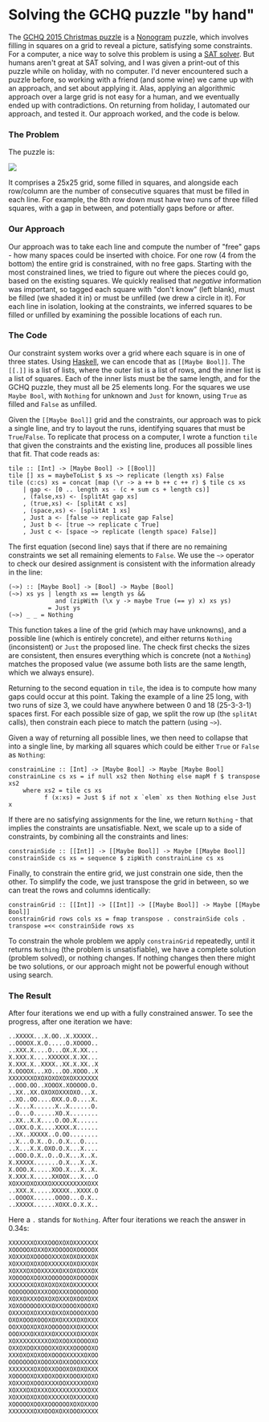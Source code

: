 # Solving the GCHQ puzzle "by hand"

The [GCHQ 2015 Christmas puzzle](http://www.gchq.gov.uk/press_and_media/news_and_features/Pages/Directors-Christmas-puzzle-2015.aspx) is a [Nonogram](https://en.wikipedia.org/wiki/Nonogram) puzzle, which involves filling in squares on a grid to reveal a picture, satisfying some constraints. For a computer, a nice way to solve this problem is using a [SAT solver](https://matthewearl.github.io/2015/12/10/gchq-xmas-card/). But humans aren't great at SAT solving, and I was given a print-out of this puzzle while on holiday, with no computer. I'd never encountered such a puzzle before, so working with a friend (and some wine) we came up with an approach, and set about applying it. Alas, applying an algorithmic approach over a large grid is not easy for a human, and we eventually ended up with contradictions. On returning from holiday, I automated our approach, and tested it. Our approach worked, and the code is below.

### The Problem

The puzzle is:

![](http://www.gchq.gov.uk/SiteCollectionImages/grid-shading-puzzle.jpg)

It comprises a 25x25 grid, some filled in squares, and alongside each row/column are the number of consecutive squares that must be filled in each line. For example, the 8th row down must have two runs of three filled squares, with a gap in between, and potentially gaps before or after.

### Our Approach

Our approach was to take each line and compute the number of "free" gaps - how many spaces could be inserted with choice. For one row (4 from the bottom) the entire grid is constrained, with no free gaps. Starting with the most constrained lines, we tried to figure out where the pieces could go, based on the existing squares. We quickly realised that _negative_ information was important, so tagged each square with "don't know" (left blank), must be filled (we shaded it in) or must be unfilled (we drew a circle in it). For each line in isolation, looking at the constraints, we inferred squares to be filled or unfilled by examining the possible locations of each run.

### The Code

Our constraint system works over a grid where each square is in one of three states. Using [Haskell](https://haskell.org), we can encode that as `[[Maybe Bool]]`. The `[[.]]` is a list of lists, where the outer list is a list of rows, and the inner list is a list of squares. Each of the inner lists must be the same length, and for the GCHQ puzzle, they must all be 25 elements long. For the squares we use `Maybe Bool`, with `Nothing` for unknown and `Just` for known, using `True` as filled and `False` as unfilled.

Given the `[[Maybe Bool]]` grid and the constraints, our approach was to pick a single line, and try to layout the runs, identifying squares that must be `True`/`False`. To replicate that process on a computer, I wrote a function `tile` that given the constraints and the existing line, produces all possible lines that fit. That code reads as:

    tile :: [Int] -> [Maybe Bool] -> [[Bool]]
    tile [] xs = maybeToList $ xs ~> replicate (length xs) False
    tile (c:cs) xs = concat [map (\r -> a ++ b ++ c ++ r) $ tile cs xs
        | gap <- [0 .. length xs - (c + sum cs + length cs)]
        , (false,xs) <- [splitAt gap xs]
        , (true,xs) <- [splitAt c xs]
        , (space,xs) <- [splitAt 1 xs]
        , Just a <- [false ~> replicate gap False]
        , Just b <- [true ~> replicate c True]
        , Just c <- [space ~> replicate (length space) False]]

The first equation (second line) says that if there are no remaining constraints we set all remaining elements to `False`. We use the `~>` operator to check our desired assignment is consistent with the information already in the line:

    (~>) :: [Maybe Bool] -> [Bool] -> Maybe [Bool]
    (~>) xs ys | length xs == length ys &&
                 and (zipWith (\x y -> maybe True (== y) x) xs ys)
               = Just ys
    (~>) _ _ = Nothing

This function takes a line of the grid (which may have unknowns), and a possible line (which is entirely concrete), and either returns `Nothing` (inconsistent) or `Just` the proposed line. The check first checks the sizes are consistent, then ensures everything which is concrete (not a `Nothing`) matches the proposed value (we assume both lists are the same length, which we always ensure).

Returning to the second equation in `tile`, the idea is to compute how many gaps could occur at this point. Taking the example of a line 25 long, with two runs of size 3, we could have anywhere between 0 and 18 (25-3-3-1) spaces first. For each possible size of gap, we split the row up (the `splitAt` calls), then constrain each piece to match the pattern (using `~>`).

Given a way of returning all possible lines, we then need to collapse that into a single line, by marking all squares which could be either `True` or `False` as `Nothing`:

    constrainLine :: [Int] -> [Maybe Bool] -> Maybe [Maybe Bool]
    constrainLine cs xs = if null xs2 then Nothing else mapM f $ transpose xs2
        where xs2 = tile cs xs
              f (x:xs) = Just $ if not x `elem` xs then Nothing else Just x

If there are no satisfying assignments for the line, we return `Nothing` - that implies the constraints are unsatisfiable. Next, we scale up to a side of constraints, by combining all the constraints and lines:

    constrainSide :: [[Int]] -> [[Maybe Bool]] -> Maybe [[Maybe Bool]]
    constrainSide cs xs = sequence $ zipWith constrainLine cs xs

Finally, to constrain the entire grid, we just constrain one side, then the other. To simplify the code, we just transpose the grid in between, so we can treat the rows and columns identically:

    constrainGrid :: [[Int]] -> [[Int]] -> [[Maybe Bool]] -> Maybe [[Maybe Bool]]
    constrainGrid rows cols xs = fmap transpose . constrainSide cols . transpose =<< constrainSide rows xs

To constrain the whole problem we apply `constrainGrid` repeatedly, until it returns `Nothing` (the problem is unsatisfiable), we have a complete solution (problem solved), or nothing changes. If nothing changes then there might be two solutions, or our approach might not be powerful enough without using search.

### The Result

After four iterations we end up with a fully constrained answer. To see the progress, after one iteration we have:

    ..XXXXX...X.OO..X.XXXXX..
    ..OOOOX.X.O.....O.XOOOO..
    ..XXX.X....O...OX.X.XX...
    X.XXX.X....XXXXXX.X.XX...
    X.XXX.X..XXXX..XX.X.XX..X
    X.OOOOX...XO...OO.XOOO..X
    XXXXXXXOXOXOXOXOXOXXXXXXX
    ..OOO.OO..XOOOX.XOOOOO.O.
    ..XX..XX.OXOXOXXXOXO...X.
    ..XO..OO....OXX.O.O....X.
    ..X...X......X..X......O.
    ..O...O......XO.X........
    ..XX..X.X....O.OO.X......
    ..OXX.O.X....XXXX.X......
    ..XX..XXXXX..O.OO........
    ..X...O.X..O..O.X...O....
    ..X...X.X.OXO.O.X...X....
    ..OOO.O.X..O..O.X...X..X.
    X.XXXXX.......O.X...X..X.
    X.OOO.X.....XOO.X...X..X.
    X.XXX.X.....XXOOX...X...O
    XOXXXOXOXXXOXXXXXXXXXXOXX
    ..XXX.X.....XXXXX..XXXX.O
    ..OOOOX......OOOO...O.X..
    ..XXXXX......XOXX.O.X.X..

Here a `.` stands for `Nothing`. After four iterations we reach the answer in 0.34s:

    XXXXXXXOXXXOOOXOXOXXXXXXX
    XOOOOOXOXXOXXOOOOOXOOOOOX
    XOXXXOXOOOOOXXXOXOXOXXXOX
    XOXXXOXOXOOXXXXXXOXOXXXOX
    XOXXXOXOOXXXXXOXXOXOXXXOX
    XOOOOOXOOXXOOOOOOOXOOOOOX
    XXXXXXXOXOXOXOXOXOXXXXXXX
    OOOOOOOOXXXOOOXXXOOOOOOOO
    XOXXOXXXOOXOXOXXXOXOOXOXX
    XOXOOOOOOXXXOXXOOOOXOOOXO
    OXXXXOXOXXXXOXXOXOOOOXXOO
    OXOXOOOXOOOXOXOXXXXOXOXXX
    OOXXOOXOXOXOOOOOOXXOXXXXX
    OOOXXXOXXOXXOXXXXXXOXXXOX
    XOXXXXXXXXXOXOXOOXXOOOOXO
    OXXOXOOXXOOOXXOXXXOOOOOXO
    XXXOXOXOXOOXOOOOXXXXXOXOO
    OOOOOOOOXOOOXXOXXOOOXXXXX
    XXXXXXXOXOOXXOOOXOXOXOXXX
    XOOOOOXOXXOOXOOXXOOOXXOXO
    XOXXXOXOOOXXXXOOXXXXXOOXO
    XOXXXOXOXXXOXXXXXXXXXXOXX
    XOXXXOXOXOOXXXXXXOXXXXXXO
    XOOOOOXOOXXOOOOOOXOXOXXOO
    XXXXXXXOXXOOOXOXXOOOXXXXX
